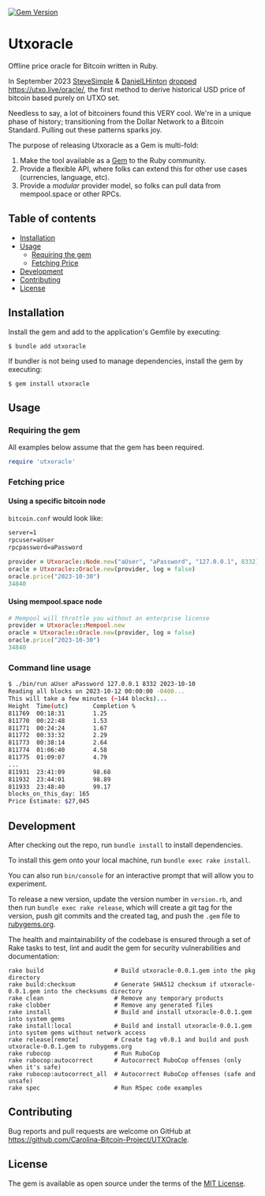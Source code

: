 [![Gem Version](https://badge.fury.io/rb/utxoracle.svg)](https://badge.fury.io/rb/utxoracle)

# Utxoracle
Offline price oracle for Bitcoin written in Ruby.

In September 2023 [SteveSimple](https://twitter.com/SteveSimple) & [DanielLHinton](https://twitter.com/DanielLHinton) [dropped](https://twitter.com/SteveSimple/status/1704864674431332503) https://utxo.live/oracle/, the first method to derive historical USD price of bitcoin based purely on UTXO set.

Needless to say, a lot of bitcoiners found this VERY cool. We're in a unique phase of history; transitioning from the Dollar Network to a Bitcoin Standard. Pulling out these patterns sparks joy.

The purpose of releasing Utxoracle as a Gem is multi-fold:
1. Make the tool available as a [Gem](https://rubygems.org/gems/utxoracle) to the Ruby community.
2. Provide a flexible API, where folks can extend this for other use cases (currencies, language, etc).
3. Provide a _modular_ provider model, so folks can pull data from mempool.space or other RPCs.


## Table of contents

- [Installation](#installation)
- [Usage](#usage)
  * [Requiring the gem](#requiring-the-gem)
  * [Fetching Price](#fetching-price)
- [Development](#development)
- [Contributing](#contributing)
- [License](#license)


## Installation

Install the gem and add to the application's Gemfile by executing:

    $ bundle add utxoracle

If bundler is not being used to manage dependencies, install the gem by executing:

    $ gem install utxoracle

## Usage

### Requiring the gem

All examples below assume that the gem has been required.

```ruby
require 'utxoracle'
```

### Fetching price

#### Using a specific bitcoin node

`bitcoin.conf` would look like:
```txt
server=1
rpcuser=aUser
rpcpassword=aPassword
```
```ruby
provider = Utxoracle::Node.new("aUser", "aPassword", "127.0.0.1", 8332)
oracle = Utxoracle::Oracle.new(provider, log = false)
oracle.price("2023-10-30")
34840
```

#### Using mempool.space node

```ruby
# Mempool will throttle you without an enterprise license
provider = Utxoracle::Mempool.new
oracle = Utxoracle::Oracle.new(provider, log = false)
oracle.price("2023-10-30")
34840
```

### Command line usage
```bash
$ ./bin/run aUser aPassword 127.0.0.1 8332 2023-10-10
Reading all blocks on 2023-10-12 00:00:00 -0400...
This will take a few minutes (~144 blocks)...
Height  Time(utc)       Completion %
811769  00:18:31        1.25
811770  00:22:48        1.53
811771  00:24:24        1.67
811772  00:33:32        2.29
811773  00:38:14        2.64
811774  01:06:40        4.58
811775  01:09:07        4.79
...
811931  23:41:09        98.68
811932  23:44:01        98.89
811933  23:48:40        99.17
blocks_on_this_day: 165
Price Estimate: $27,045
```


## Development

After checking out the repo, run `bundle install` to install dependencies.

To install this gem onto your local machine, run `bundle exec rake install`.

You can also run `bin/console` for an interactive prompt that will allow you to experiment.

To release a new version, update the version number in `version.rb`, and then run `bundle exec rake release`,
which will create a git tag for the version, push git commits and the created tag, and push the `.gem` file
to [rubygems.org](https://rubygems.org).

The health and maintainability of the codebase is ensured through a set of
Rake tasks to test, lint and audit the gem for security vulnerabilities and documentation:

```
rake build                    # Build utxoracle-0.0.1.gem into the pkg directory
rake build:checksum           # Generate SHA512 checksum if utxoracle-0.0.1.gem into the checksums directory
rake clean                    # Remove any temporary products
rake clobber                  # Remove any generated files
rake install                  # Build and install utxoracle-0.0.1.gem into system gems
rake install:local            # Build and install utxoracle-0.0.1.gem into system gems without network access
rake release[remote]          # Create tag v0.0.1 and build and push utxoracle-0.0.1.gem to rubygems.org
rake rubocop                  # Run RuboCop
rake rubocop:autocorrect      # Autocorrect RuboCop offenses (only when it's safe)
rake rubocop:autocorrect_all  # Autocorrect RuboCop offenses (safe and unsafe)
rake spec                     # Run RSpec code examples
```

## Contributing

Bug reports and pull requests are welcome on GitHub at https://github.com/Carolina-Bitcoin-Project/UTXOracle.

## License

The gem is available as open source under the terms of the [MIT License](https://opensource.org/licenses/MIT).

